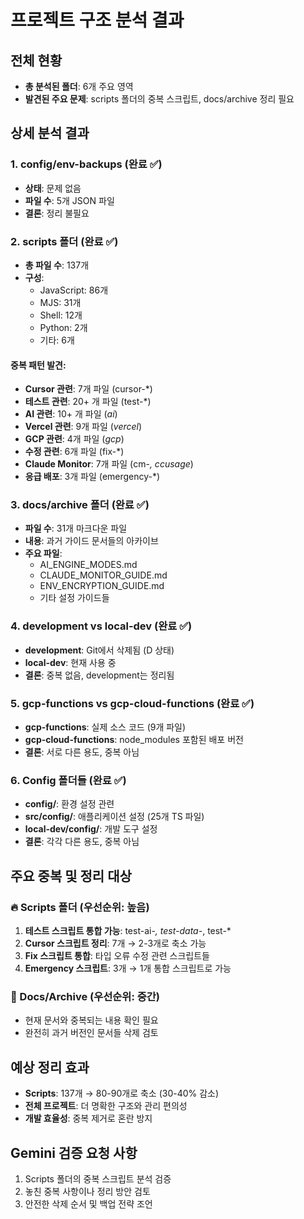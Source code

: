 # 프로젝트 구조 분석 결과

## 전체 현황
- **총 분석된 폴더**: 6개 주요 영역
- **발견된 주요 문제**: scripts 폴더의 중복 스크립트, docs/archive 정리 필요

## 상세 분석 결과

### 1. config/env-backups (완료 ✅)
- **상태**: 문제 없음
- **파일 수**: 5개 JSON 파일
- **결론**: 정리 불필요

### 2. scripts 폴더 (완료 ✅)
- **총 파일 수**: 137개
- **구성**:
  - JavaScript: 86개
  - MJS: 31개  
  - Shell: 12개
  - Python: 2개
  - 기타: 6개

#### 중복 패턴 발견:
- **Cursor 관련**: 7개 파일 (cursor-*)
- **테스트 관련**: 20+ 개 파일 (test-*)
- **AI 관련**: 10+ 개 파일 (*ai*)
- **Vercel 관련**: 9개 파일 (*vercel*)
- **GCP 관련**: 4개 파일 (*gcp*)
- **수정 관련**: 6개 파일 (fix-*)
- **Claude Monitor**: 7개 파일 (cm-*, ccusage*)
- **응급 배포**: 3개 파일 (emergency-*)

### 3. docs/archive 폴더 (완료 ✅)
- **파일 수**: 31개 마크다운 파일
- **내용**: 과거 가이드 문서들의 아카이브
- **주요 파일**: 
  - AI_ENGINE_MODES.md
  - CLAUDE_MONITOR_GUIDE.md
  - ENV_ENCRYPTION_GUIDE.md
  - 기타 설정 가이드들

### 4. development vs local-dev (완료 ✅)
- **development**: Git에서 삭제됨 (D 상태)
- **local-dev**: 현재 사용 중
- **결론**: 중복 없음, development는 정리됨

### 5. gcp-functions vs gcp-cloud-functions (완료 ✅)
- **gcp-functions**: 실제 소스 코드 (9개 파일)
- **gcp-cloud-functions**: node_modules 포함된 배포 버전
- **결론**: 서로 다른 용도, 중복 아님

### 6. Config 폴더들 (완료 ✅)
- **config/**: 환경 설정 관련
- **src/config/**: 애플리케이션 설정 (25개 TS 파일)
- **local-dev/config/**: 개발 도구 설정
- **결론**: 각각 다른 용도, 중복 아님

## 주요 중복 및 정리 대상

### 🔥 Scripts 폴더 (우선순위: 높음)
1. **테스트 스크립트 통합 가능**: test-ai-*, test-data-*, test-*
2. **Cursor 스크립트 정리**: 7개 → 2-3개로 축소 가능
3. **Fix 스크립트 통합**: 타입 오류 수정 관련 스크립트들
4. **Emergency 스크립트**: 3개 → 1개 통합 스크립트로 가능

### 📁 Docs/Archive (우선순위: 중간)
- 현재 문서와 중복되는 내용 확인 필요
- 완전히 과거 버전인 문서들 삭제 검토

## 예상 정리 효과
- **Scripts**: 137개 → 80-90개로 축소 (30-40% 감소)
- **전체 프로젝트**: 더 명확한 구조와 관리 편의성
- **개발 효율성**: 중복 제거로 혼란 방지

## Gemini 검증 요청 사항
1. Scripts 폴더의 중복 스크립트 분석 검증
2. 놓친 중복 사항이나 정리 방안 검토
3. 안전한 삭제 순서 및 백업 전략 조언